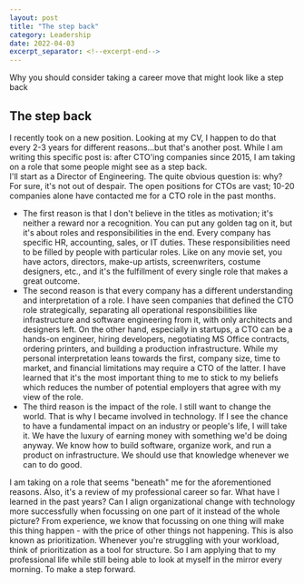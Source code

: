 ```yaml
---
layout: post 
title: "The step back"
category: Leadership
date: 2022-04-03
excerpt_separator: <!--excerpt-end-->
---
```

Why you should consider taking a career move that might look like a step back
<!--excerpt-end-->
## The step back
I recently took on a new position. Looking at my CV, I happen to do that every 2-3 years for different reasons...but that's another post.
While I am writing this specific post is: after CTO'ing companies since 2015, I am taking on a role that some people might see as a step back.  
I'll start as a Director of Engineering.
The quite obvious question is: why? For sure, it's not out of despair. The open positions for CTOs are vast; 10-20 companies alone have contacted me for a CTO role in the past months.  

* The first reason is that I don't believe in the titles as motivation; it's neither a reward nor a recognition. You can put any golden tag on it, but it's about roles and responsibilities in the end. Every company has specific HR, accounting, sales, or IT duties. These responsibilities need to be filled by people with particular roles. Like on any movie set, you have actors, directors, make-up artists, screenwriters, costume designers, etc., and it's the fulfillment of every single role that makes a great outcome.
* The second reason is that every company has a different understanding and interpretation of a role. I have seen companies that defined the CTO role strategically, separating all operational responsibilities like infrastructure and software engineering from it, with only architects and designers left. On the other hand, especially in startups, a CTO can be a hands-on engineer, hiring developers, negotiating MS Office contracts, ordering printers, and building a production infrastructure. While my personal interpretation leans towards the first, company size, time to market, and financial limitations may require a CTO of the latter. I have learned that it's the most important thing to me to stick to my beliefs which reduces the number of potential employers that agree with my view of the role.
* The third reason is the impact of the role. I still want to change the world. That is why I became involved in technology. If I see the chance to have a fundamental impact on an industry or people's life, I will take it. We have the luxury of earning money with something we'd be doing anyway. We know how to build software, organize work, and run a product on infrastructure. We should use that knowledge whenever we can to do good.

I am taking on a role that seems "beneath" me for the aforementioned reasons. Also, it's a review of my professional career so far. What have I learned in the past years? Can I align organizational change with technology more successfully when focussing on one part of it instead of the whole picture? 
From experience, we know that focussing on one thing will make this thing happen - with the price of other things not happening. This is also known as prioritization. Whenever you're struggling with your workload, think of prioritization as a tool for structure. So I am applying that to my professional life while still being able to look at myself in the mirror every morning. To make a step forward.

